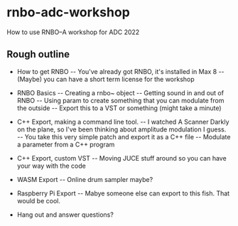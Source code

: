 # rnbo-adc-workshop
How to use RNBO–A workshop for ADC 2022

## Rough outline

- How to get RNBO
-- You've already got RNBO, it's installed in Max 8
-- (Maybe) you can have a short term license for the workshop

- RNBO Basics
-- Creating a rnbo~ object
-- Getting sound in and out of RNBO
-- Using param to create something that you can modulate from the outside
-- Export this to a VST or something (might take a minute)

- C++ Export, making a command line tool.
-- I watched A Scanner Darkly on the plane, so I've been thinking about amplitude modulation I guess. 
-- You take this very simple patch and export it as a C++ file
-- Modulate a parameter from a C++ program

- C++ Export, custom VST
-- Moving JUCE stuff around so you can have your way with the code

- WASM Export
-- Online drum sampler maybe?

- Raspberry Pi Export
-- Mabye someone else can export to this fish. That would be cool.

- Hang out and answer questions?
